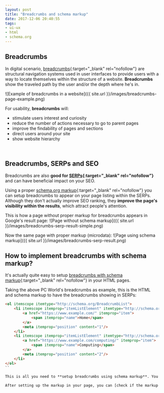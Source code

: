 ```yaml
---
layout: post
title: "Breadcrumbs and schema markup"
date: 2017-12-06 20:40:55
tags:
- ui-ux
- html
- schema.org
---
```


## Breadcrumbs

In digital scenario, [breadcrumbs](https://developers.google.com/search/docs/data-types/breadcrumbs){:target="_blank" rel="nofollow"} are structural navigation systems used in user interfaces to provide users with a way to locate themselves within the structure of a website. **Breadcrumbs** show the traveled path by the user and/or the depth where he's in.

![Example of breadcrumbs in a website]({{ site.url }}/images/breadcrumbs-page-example.png)

For usability, **breadcrumbs** will:

* stimulate users interest and curiosity
* reduce the number of actions necessary to go to parent pages
* improve the findability of pages and sections
* direct users around your site
* show website hierarchy
<br>

## Breadcrumbs, SERPs and SEO

Breadcrumbs are also **good for [SERPs](https://en.wikipedia.org/wiki/SERP){:target="_blank" rel="nofollow"}** and can have beneficial impact on your SEO.

Using a proper [schema.org markup](http://schema.org/docs/schemas.html){:target="_blank" rel="nofollow"} you can setup breadcrumbs to appear on your page listing within the SERPs. Although they don't actually improve SEO ranking, they **improve the page's visibility within the results**, which attract people's attention.
<br>

This is how a page without proper markup for breadcrumbs appears in Google's result page:
![Page without schema markup]({{ site.url }}/images/breadcrumbs-serp-result-simple.png)

Now the same page with proper markup (microdata):
![Page using schema markup]({{ site.url }}/images/breadcrumbs-serp-result.png)
<br>

## How to implement breadcrumbs with schema markup?

It's actually quite easy to setup [breadcrumbs with schema markup](http://schema.org/BreadcrumbList){:target="_blank" rel="nofollow"} in your HTML pages.

Taking the above PC World's breadcrumbs as example, this is the HTML and schema markup to have the breadcrumbs showing in SERPs:
<br>

```html
<ol itemscope itemtype="http://schema.org/BreadcrumbList">
	<li itemscope itemprop="itemListElement" itemtype="http://schema.org/ListItem">
		<a href="https://www.example.com/" itemprop="item">
			<span itemprop="name">Home</span>
		</a>
		<meta itemprop="position" content="1"/>
	</li>
	<li itemscope itemprop="itemListElement" itemtype="http://schema.org/ListItem">
		<a href="https://www.example.com/computing/" itemprop="item">
			<span itemprop="name">Computing</span>
		</a>
		<meta itemprop="position" content="2"/>
	</li>
</ol>
``

This is all you need to **setup breadcrumbs using schema markup**. You can change the href attributes and descriptions and also add more itens.

After setting up the markup in your page, you can [check if the markup is correct and if the breadcrumbs can be found by SERPs using this Google testing tool for structured data](https://search.google.com/structured-data/testing-tool){:target="_blank" rel="nofollow"}.
